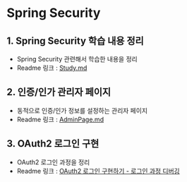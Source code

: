 # Spring Security

## 1. Spring Security 학습 내용 정리

- Spring Security 관련해서 학습한 내용을 정리
- Readme 링크 : [Study.md](study)

## 2. 인증/인가 관리자 페이지

- 동적으로 인증/인가 정보를 설정하는 관리자 페이지
- Readme 링크 : [AdminPage.md](pratice)

## 3. OAuth2 로그인 구현

- OAuth2 로그인 과정을 정리
- Readme 링크 : [OAuth2 로그인 구현하기 - 로그인 과정 디버깅](oauth)